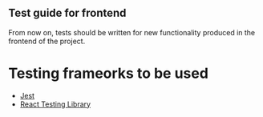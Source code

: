 ## Test guide for frontend 
From now on, tests should be written for new functionality produced in the frontend of the project.

# Testing frameorks to be used
- [Jest](https://jestjs.io/docs/getting-started)
- [React Testing Library](https://testing-library.com/docs/react-testing-library/intro)

